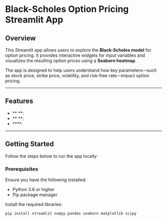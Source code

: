 # Black-Scholes Option Pricing Streamlit App

## Overview
This Streamlit app allows users to explore the **Black-Scholes model** for option pricing. It provides interactive widgets for input variables and visualizes the resulting option prices using a **Seaborn heatmap**.

The app is designed to help users understand how key parameters—such as stock price, strike price, volatility, and risk-free rate—impact option pricing.

---

## Features
- ** **: 
- ** **:
- ****:

---


## Getting Started
Follow the steps below to run the app locally:

### Prerequisites
Ensure you have the following installed:
- Python 3.8 or higher
- Pip package manager

Install the required libraries:
```bash
pip install streamlit numpy pandas seaborn matplotlib scipy
